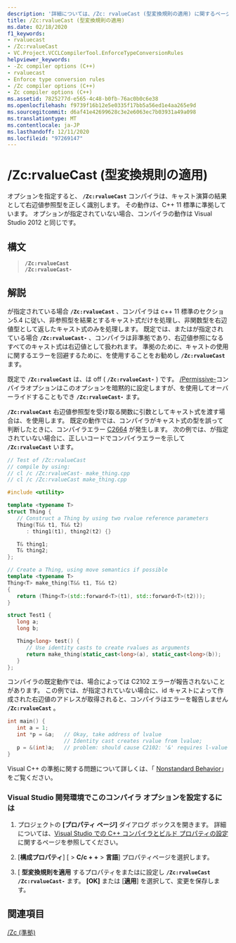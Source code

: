 ```yaml
---
description: '詳細については、/Zc: rvalueCast (型変換規則の適用) に関するページを参照してください。'
title: /Zc:rvalueCast (型変換規則の適用)
ms.date: 02/18/2020
f1_keywords:
- rvaluecast
- /Zc:rvalueCast
- VC.Project.VCCLCompilerTool.EnforceTypeConversionRules
helpviewer_keywords:
- -Zc compiler options (C++)
- rvaluecast
- Enforce type conversion rules
- /Zc compiler options (C++)
- Zc compiler options (C++)
ms.assetid: 7825277d-e565-4c48-b0fb-76ac0b0c6e38
ms.openlocfilehash: f9739f16b12e5e0335f17bb5a56ed1e4aa265e9d
ms.sourcegitcommit: d6af41e42699628c3e2e6063ec7b03931a49a098
ms.translationtype: MT
ms.contentlocale: ja-JP
ms.lasthandoff: 12/11/2020
ms.locfileid: "97269147"
---
```

# <a name="zcrvaluecast-enforce-type-conversion-rules"></a>/Zc:rvalueCast (型変換規則の適用)

オプションを指定すると、 **`/Zc:rvalueCast`** コンパイラは、キャスト演算の結果として右辺値参照型を正しく識別します。 その動作は、C++ 11 標準に準拠しています。 オプションが指定されていない場合、コンパイラの動作は Visual Studio 2012 と同じです。

## <a name="syntax"></a>構文

> **`/Zc:rvalueCast`**\
> **`/Zc:rvalueCast-`**

## <a name="remarks"></a>解説

が指定されている場合 **`/Zc:rvalueCast`** 、コンパイラは c++ 11 標準のセクション5.4 に従い、非参照型を結果とするキャスト式だけを処理し、非関数型を右辺値型として返したキャスト式のみを処理します。 既定では、またはが指定されている場合 **`/Zc:rvalueCast-`** 、コンパイラは非準拠であり、右辺値参照になるすべてのキャスト式は右辺値として扱われます。 準拠のために、キャストの使用に関するエラーを回避するために、を使用することをお勧めし **`/Zc:rvalueCast`** ます。

既定で **`/Zc:rvalueCast`** は、は off ( **`/Zc:rvalueCast-`** ) です。 [/Permissive-](permissive-standards-conformance.md)コンパイラオプションはこのオプションを暗黙的に設定しますが、を使用してオーバーライドすることもでき **`/Zc:rvalueCast-`** ます。

**`/Zc:rvalueCast`** 右辺値参照型を受け取る関数に引数としてキャスト式を渡す場合は、を使用します。 既定の動作では、コンパイラがキャスト式の型を誤って判断したときに、コンパイラエラー [C2664](../../error-messages/compiler-errors-2/compiler-error-c2664.md) が発生します。 次の例では、が指定されていない場合に、正しいコードでコンパイラエラーを示して **`/Zc:rvalueCast`** います。

```cpp
// Test of /Zc:rvalueCast
// compile by using:
// cl /c /Zc:rvalueCast- make_thing.cpp
// cl /c /Zc:rvalueCast make_thing.cpp

#include <utility>

template <typename T>
struct Thing {
   // Construct a Thing by using two rvalue reference parameters
   Thing(T&& t1, T&& t2)
      : thing1(t1), thing2(t2) {}

   T& thing1;
   T& thing2;
};

// Create a Thing, using move semantics if possible
template <typename T>
Thing<T> make_thing(T&& t1, T&& t2)
{
   return (Thing<T>(std::forward<T>(t1), std::forward<T>(t2)));
}

struct Test1 {
   long a;
   long b;

   Thing<long> test() {
      // Use identity casts to create rvalues as arguments
      return make_thing(static_cast<long>(a), static_cast<long>(b));
   }
};
```

コンパイラの既定動作では、場合によっては C2102 エラーが報告されないことがあります。 この例では、が指定されていない場合に、id キャストによって作成された右辺値のアドレスが取得されると、コンパイラはエラーを報告しません **`/Zc:rvalueCast`** 。

```cpp
int main() {
   int a = 1;
   int *p = &a;   // Okay, take address of lvalue
                  // Identity cast creates rvalue from lvalue;
   p = &(int)a;   // problem: should cause C2102: '&' requires l-value
}
```

Visual C++ の準拠に関する問題について詳しくは、「 [Nonstandard Behavior](../../cpp/nonstandard-behavior.md)」をご覧ください。

### <a name="to-set-this-compiler-option-in-the-visual-studio-development-environment"></a>Visual Studio 開発環境でこのコンパイラ オプションを設定するには

1. プロジェクトの **[プロパティ ページ]** ダイアログ ボックスを開きます。 詳細については、[Visual Studio での C++ コンパイラとビルド プロパティの設定](../working-with-project-properties.md)に関するページを参照してください。

1. [**構成プロパティ**] [  >  **C/c + +**  >  **言語**] プロパティページを選択します。

1. [ **型変換規則を適用** するプロパティをまたはに設定し **`/Zc:rvalueCast`** **`/Zc:rvalueCast-`** ます。 **[OK]** または [**適用**] を選択して、変更を保存します。

## <a name="see-also"></a>関連項目

[/Zc (準拠)](zc-conformance.md)
